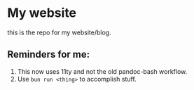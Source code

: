 # My website

this is the repo for my website/blog.

## Reminders for me:
1. This now uses 11ty and not the old pandoc-bash workflow.
2. Use `bun run <thing>` to accomplish stuff.